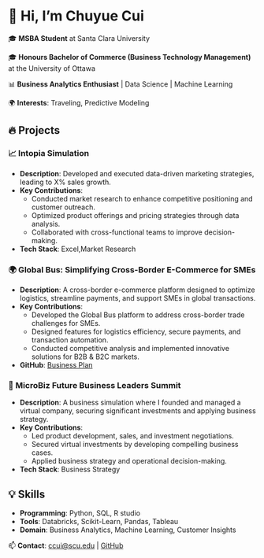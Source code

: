 # 👋 Hi, I’m Chuyue Cui  
🎓 **MSBA Student** at Santa Clara University  

🎓 **Honours Bachelor of Commerce (Business Technology Management)** at the University of Ottawa

📊 **Business Analytics Enthusiast** | Data Science | Machine Learning  

🌍 **Interests**: Traveling, Predictive Modeling  

## 🔥 Projects  
### 📈 Intopia Simulation  
- **Description**: Developed and executed data-driven marketing strategies, leading to X% sales growth.  
- **Key Contributions**:  
  - Conducted market research to enhance competitive positioning and customer outreach.  
  - Optimized product offerings and pricing strategies through data analysis.  
  - Collaborated with cross-functional teams to improve decision-making.  
- **Tech Stack**: Excel,Market Research 

### 🌍 Global Bus: Simplifying Cross-Border E-Commerce for SMEs  
- **Description**: A cross-border e-commerce platform designed to optimize logistics, streamline payments, and support SMEs in global transactions.  
- **Key Contributions**:  
  - Developed the Global Bus platform to address cross-border trade challenges for SMEs.  
  - Designed features for logistics efficiency, secure payments, and transaction automation.  
  - Conducted competitive analysis and implemented innovative solutions for B2B & B2C markets.   
- **GitHub**: [Business Plan](https://github.com/ChuyueCui/Global-Bus/blob/main/Reports/Global_Bus_Business_Plan.md)

### 🏢 MicroBiz Future Business Leaders Summit  
- **Description**: A business simulation where I founded and managed a virtual company, securing significant investments and applying business strategy.  
- **Key Contributions**:  
  - Led product development, sales, and investment negotiations.  
  - Secured virtual investments by developing compelling business cases.  
  - Applied business strategy and operational decision-making.  
- **Tech Stack**: Business Strategy
 
## 💡 Skills  
- **Programming**: Python, SQL, R studio
- **Tools**: Databricks, Scikit-Learn, Pandas, Tableau  
- **Domain**: Business Analytics, Machine Learning, Customer Insights  

📫 **Contact**: ccui@scu.edu | [GitHub](https://github.com/ChuyueCui)  
